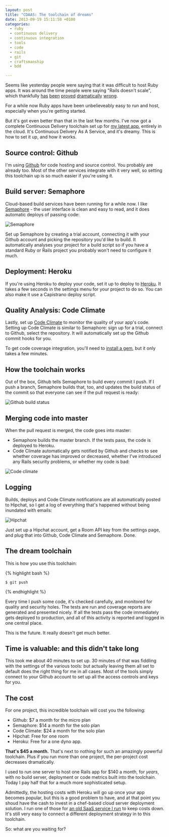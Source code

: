 ```yaml
---
layout: post
title: "CDAAS: The toolchain of dreams"
date: 2013-09-19 15:11:58 +0100
categories:
  - ruby
  - continuous delivery
  - continuous integration
  - tools
  - code
  - rails
  - git
  - craftsmanship
  - bdd

---
```


Seems like yesterday people were saying that it
was difficult to host Ruby apps. It was around the time people were saying "Rails doesn't scale", which thankfully [has](http://twitter.com) [been](http://github.com) [proved](http://groupon.com) [dramatically](http://ask.fm) [wrong](http://gov.uk).

For a while now Ruby apps have been unbelieveably easy to run and host,
especially when you're getting started.

But it's got even better than that in the last few months. I've
now got a complete Continuous Delivery toolchain set up for [my latest app](http://online.soltrader.net),
entirely in the cloud. It's Continuous Delivery As A Service, and it's
dreamy. This is how to set it up, and how it works.

## Source control: Github

I'm using [Github](http://github.com) for code hosting and source control. You probably are already too. Most of the other services integrate with it very well, so setting this toolchain up is so much easier if you're using it.

## Build server: Semaphore

Cloud-based build services have been running for a while now. I like [Semaphore](http://semaphoreapp.com) - the user interface is clean and easy to read, and it does automatic deploys of passing code:

![Semaphore](http://chrismdp.com/files/semaphore.png)

Set up Semaphore by creating a trial account, connecting it with your Github account and picking the repository you'd like to build. It automatically analyses your project for a build script so if you have a standard Ruby or Rails project you probably won't need to configure it much.

## Deployment: Heroku

If you're using Heroku to deploy your code, set it up to deploy to [Heroku](http://heroku.com). It takes a few seconds in the settings menu for your project to do so. You can also make it use a Capistrano deploy script.

## Quality Analysis: Code Climate

Lastly, set up [Code Climate](http://codeclimate.com) to monitor the quality of your app's code. Setting up Code Climate is similar to Semaphore: sign up for a trial, connect to Github, select the repository. It will automatically set up the Github commit hooks for you.

To get code coverage integration, you'll need to [install a gem](https://codeclimate.com/docs#test-coverage), but it only takes a few minutes.

## How the toolchain works

Out of the box, Github tells Semaphore to build every commit I push. If I push a branch, Semaphore builds that, too, and updates the build status of the commit so that everyone can see if the pull request is ready:

![Github build status](http://chrismdp.com/files/github-build-status.png)

## Merging code into master

When the pull request is merged, the code goes into master:

* Semaphore builds the master branch. If the tests pass, the code is deployed to Heroku.
* Code Climate automatically gets notified by Github and checks to see whether coverage has improved or decreased, whether I've introduced any Rails security problems, or whether my code is bad:

![Code climate](http://chrismdp.com/files/codeclimate.png)

## Logging

Builds, deploys and Code Climate notifications are all automatically posted to Hipchat, so I get a log of everything that's happened without being inundated with emails:

![Hipchat](http://chrismdp.com/files/hipchat.png)

Just set up a Hipchat account, get a Room API key from the settings page, and plug that into Github, Code Climate and Semaphore. Done.

## The dream toolchain

This is how you use this toolchain:

{% highlight bash %}

    $ git push

{% endhighlight %}

Every time I push some code, it's checked carefully, and monitored for quality and security holes. The tests are run and coverage reports are generated and presented nicely. If all the tests pass the code immediately gets deployed to production, and all of this activity is reported and logged in one central place.

This is the future. It really doesn't get much better.

## Time is valuable: and this didn't take long

This took me about 40 minutes to set up. 30 minutes of that was fiddling with the settings of the various tools: but actually leaving them all set to default does the right thing for me in all cases. Most of the tools simply connect to your Github account to set up all the access controls and keys for you.

## The cost

For one project, this incredible toolchain will cost you the following:

* Github: $7 a month for the micro plan
* Semaphore: $14 a month for the solo plan
* Code Climate: $24 a month for the solo plan
* Hipchat: Free for one room
* Heroku: Free for a one dyno app.

**That's $45 a month.** That's next to nothing for such an amazingly powerful toolchain. Plus if you run more than one project, the per-project cost decreases dramatically.

I used to run one server to host one Rails app for $140 a month, for *years*, with no build server, deployment or code metrics built into the toolchain. Today I pay half that for a much more sophisticated setup.

Admittedly, the hosting costs with Heroku will go up once your app becomes popular, but this is a good problem to have, and at that point you shoud have the cash to invest in a chef-based cloud server deployment solution. I run one of those for [an old SaaS service I run](http://pininthemap.com) to keep costs down. It's still very easy to connect a different deployment strategy in to this toolchain.

So: what are you waiting for?
